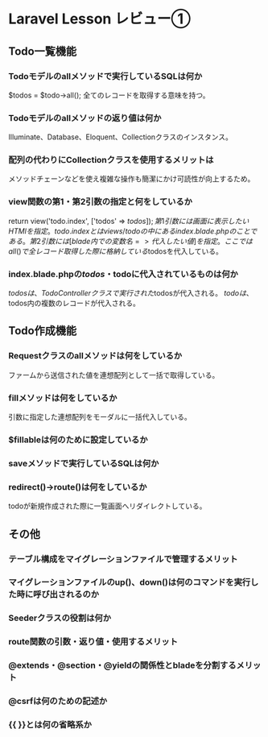 # Laravel Lesson レビュー①

## Todo一覧機能

### Todoモデルのallメソッドで実行しているSQLは何か
$todos = $todo->all();
全てのレコードを取得する意味を持つ。

### Todoモデルのallメソッドの返り値は何か
Illuminate、Database、Eloquent、Collectionクラスのインスタンス。

### 配列の代わりにCollectionクラスを使用するメリットは
メソッドチェーンなどを使え複雑な操作も簡潔にかけ可読性が向上するため。

### view関数の第1・第2引数の指定と何をしているか
return view('todo.index', ['todos' => $todos]);
第1引数には画面に表示したいHTMlを指定。todo.indexとはviews/todoの中にあるindex.blade.phpのことである。
第2引数には[blade内での変数名 => 代入したい値]を指定。ここではall()で全レコード取得した際に格納している$todosを代入している。

### index.blade.phpの$todos・$todoに代入されているものは何か
$todosは、TodoControllerクラスで実行された$todosが代入される。
$todoは、$todos内の複数のレコードが代入される。

## Todo作成機能

### Requestクラスのallメソッドは何をしているか
ファームから送信された値を連想配列として一括で取得している。

### fillメソッドは何をしているか
引数に指定した連想配列をモーダルに一括代入している。

### $fillableは何のために設定しているか


### saveメソッドで実行しているSQLは何か

### redirect()->route()は何をしているか
todoが新規作成された際に一覧画面へリダイレクトしている。

## その他

### テーブル構成をマイグレーションファイルで管理するメリット

### マイグレーションファイルのup()、down()は何のコマンドを実行した時に呼び出されるのか

### Seederクラスの役割は何か

### route関数の引数・返り値・使用するメリット

### @extends・@section・@yieldの関係性とbladeを分割するメリット

### @csrfは何のための記述か

### {{ }}とは何の省略系か
